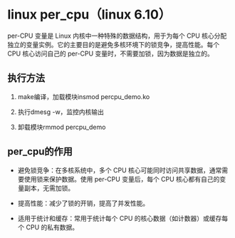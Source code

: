 # linux per_cpu（linux 6.10）

per-CPU 变量是 Linux 内核中一种特殊的数据结构，用于为每个 CPU 核心分配独立的变量实例。它的主要目的是避免多核环境下的锁竞争，提高性能。每个 CPU 核心访问自己的 per-CPU 变量时，不需要加锁，因为数据是独立的。

## 执行方法
1. make编译，加载模块insmod percpu_demo.ko

2. 执行dmesg -w，监控内核输出

3. 卸载模块rmmod percpu_demo


## per_cpu的作用

- 避免锁竞争：在多核系统中，多个 CPU 核心可能同时访问共享数据，通常需要使用锁来保护数据。使用 per-CPU 变量后，每个 CPU 核心都有自己的变量副本，无需加锁。

- 提高性能：减少了锁的开销，提高了并发性能。

- 适用于统计和缓存：常用于统计每个 CPU 的核心数据（如计数器）或缓存每个 CPU 的私有数据。